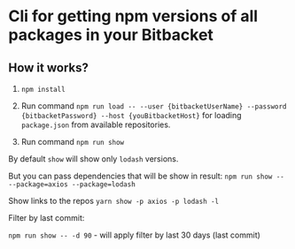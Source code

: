 Cli for getting npm versions of all packages in your Bitbacket 
=================

How it works?
-------------------------------------

1. `npm install`

2. Run command `npm run load -- --user {bitbacketUserName} --password {bitbacketPassword} --host {youBitbacketHost}` for loading `package.json` from available repositories.

3. Run command `npm run show`

By default `show` will show only `lodash` versions.

But you can pass dependencies that will be show in result:
`npm run show -- --package=axios --package=lodash`

Show links to the repos
`yarn show -p axios -p lodash -l`

Filter by last commit:

`npm run show -- -d 90` - will apply filter by last 30 days (last commit)
